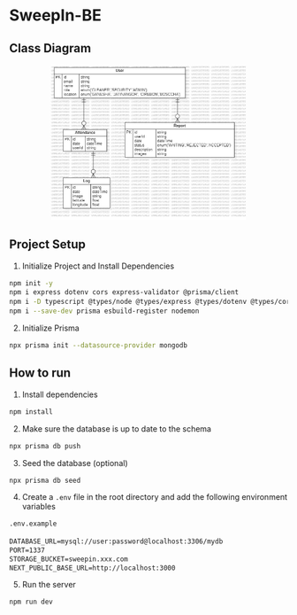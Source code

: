 # SweepIn-BE

## Class Diagram
<p align="center">
  <img src="docs/class_diagram.jpg" width="70%" height="auto">
</p>

## Project Setup

1. Initialize Project and Install Dependencies

```bash
npm init -y
npm i express dotenv cors express-validator @prisma/client
npm i -D typescript @types/node @types/express @types/dotenv @types/cors
npm i --save-dev prisma esbuild-register nodemon
```

2. Initialize Prisma

```bash
npx prisma init --datasource-provider mongodb
```

## How to run

1. Install dependencies

```bash
npm install
```

2. Make sure the database is up to date to the schema

```bash
npx prisma db push
```

3. Seed the database (optional)

```bash
npx prisma db seed
```

4. Create a `.env` file in the root directory and add the following environment variables

```env
.env.example

DATABASE_URL=mysql://user:password@localhost:3306/mydb
PORT=1337
STORAGE_BUCKET=sweepin.xxx.com
NEXT_PUBLIC_BASE_URL=http://localhost:3000
```



5. Run the server

```bash
npm run dev
```
